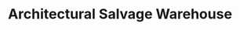 ---
title: "Architectural Salvage Warehouse"
url: /detroit/architectural-salvage-warehouse/
shop: wholesale
---